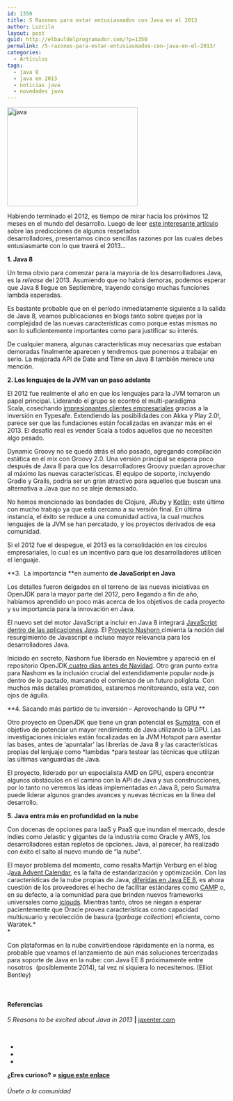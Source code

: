 ```yaml
---
id: 1350
title: 5 Razones para estar entusiasmados con Java en el 2013
author: Luzcila
layout: post
guid: http://elbauldelprogramador.com/?p=1350
permalink: /5-razones-para-estar-entusiasmados-con-java-en-el-2013/
categories:
  - Artículos
tags:
  - java 8
  - java en 2013
  - noticias java
  - novedades java
---
```

<img src="http://elbauldelprogramador.com/content/uploads/2012/12/java1-300x227.jpg" alt="java" width="300" height="227" class="thumbnail alignleft size-medium wp-image-1043" />

Habiendo terminado el 2012, es tiempo de mirar hacia los próximos 12 meses en el mundo del desarrollo. Luego de leer <a href="http://jaxenter.com/what-will-2013-bring-developers-place-their-bets-45933.html" target="_blank">este interesante artículo</a> sobre las predicciones de algunos respetados desarrolladores, presentamos cinco sencillas razones por las cuales debes entusiasmarte con lo que traerá el 2013&#8230;

**1. Java 8**

Un tema obvio para comenzar para la mayoría de los desarrolladores Java, es la *release* del 2013. Asumiendo que no habrá demoras, podemos esperar que Java 8 llegue en Septiembre, trayendo consigo muchas funciones lambda esperadas.

Es bastante probable que en el período inmediatamente siguiente a la salida de Java 8, veamos publicaciones en blogs tanto sobre quejas por la complejidad de las nuevas características como porque estas mismas no son lo suficientemente importantes como para justificar su interés.  
  
<!--more-->

  
De cualquier manera, algunas características muy necesarias que estaban demoradas finalmente aparecen y tendremos que ponernos a trabajar en serio. La mejorada API de Date and Time en Java 8 también merece una mención.

**2. Los lenguajes de la JVM van un paso adelante**

El 2012 fue realmente el año en que los lenguajes para la JVM tomaron un papel principal. Liderando el grupo se econtró el multi-paradigma Scala, cosechando <a href="http://www.scala-lang.org/node/1658" target="_blank">impresionantes clientes empresariales</a> gracias a la inversión en Typesafe. Extendiendo las posibilidades con Akka y Play 2.0!, parece ser que las fundaciones están focalizadas en avanzar más en el 2013. El desafío real es vender Scala a todos aquellos que no necesiten algo pesado.

Dynamic Groovy no se quedó atrás el año pasado, agregando compilación estática en el mix con Groovy 2.0. Una versión principal se espera poco después de Java 8 para que los desarrolladores Groovy puedan aprovechar al máximo las nuevas características. El equipo de soporte, incluyendo Gradle y Grails, podría ser un gran atractivo para aquellos que buscan una alternativa a Java que no se aleje demasiado.

No hemos mencionado las bondades de Clojure, JRuby y <a href="http://kotlin.jetbrains.org/" target="_blank">Kotlin</a>; este último con mucho trabajo ya que está cercano a su versión final. En última instancia, el éxito se reduce a una comunidad activa, la cual muchos lenguajes de la JVM se han percatado, y los proyectos derivados de esa comunidad.

Si el 2012 fue el despegue, el 2013 es la consolidación en los círculos empresariales, lo cual es un incentivo para que los desarrolladores utilicen el lenguaje.

**3.  La importancia **en aumento **de JavaScript en Java**

Los detalles fueron delgados en el terreno de las nuevas iniciativas en OpenJDK para la mayor parte del 2012, pero llegando a fin de año, habíamos aprendido un poco más acerca de los objetivos de cada proyecto y su importancia para la innovación en Java.

El nuevo set del motor JavaScript a incluir en Java 8 integrará <a href="http://mail.openjdk.java.net/pipermail/announce/2012-November/000139.html" target="_blank">JavaScript dentro de las aplicaciones Java</a>. El <a href="http://openjdk.java.net/projects/nashorn/" target="_blank">Proyecto Nashorn </a>cimienta la noción del resurgimiento de Javascript e incluso mayor relevancia para los desarrolladores Java.

Iniciado en secreto, Nashorn fue liberado en Noviembre y apareció en el repositorio OpenJDK<a href="https://blogs.oracle.com/nashorn/entry/open_for_business" target="_blank"> cuatro días antes de Navidad</a>. Otro gran punto extra para Nashorn es la inclusión crucial del extendidamente popular node.js dentro de lo pactado, marcando el comienzo de un futuro políglota. Con muchos más detalles prometidos, estaremos monitoreando, esta vez, con ojos de águila.

**4. Sacando más partido de tu inversión &#8211; Aprovechando la GPU **

Otro proyecto en OpenJDK que tiene un gran potencial es <a href="http://openjdk.java.net/projects/sumatra/" target="_blank">Sumatra</a>, con el objetivo de potenciar un mayor rendimiento de Java utilizando la GPU. Las investigaciones iniciales están focalizadas en la JVM Hotspot para asentar las bases, antes de &#8216;apuntalar&#8217; las librerías de Java 8 y las características propias del lenjuaje como *lambdas *para testear las técnicas que utilizan las últimas vanguardias de Java.

El proyecto, liderado por un especialista AMD en GPU, espera encontrar algunos obstáculos en el camino con la API de Java y sus construcciones, por lo tanto no veremos las ideas implementadas en Java 8, pero Sumatra puede liderar algunos grandes avances y nuevas técnicas en la línea del desarrollo.

**5. Java entra más en profundidad en la nube**

Con docenas de opciones para IaaS y PaaS que inundan el mercado, desde indies como Jelastic y gigantes de la industria como Oracle y AWS, los desarrolladores estan repletos de opciones. Java, al parecer, ha realizado con éxito el salto al nuevo mundo de &#8220;la nube&#8221;.

El mayor problema del momento, como resalta Martijn Verburg en el blog J<a href="http://www.javaadvent.com/2012/12/java-2012-review-and-future-predictions.html" target="_blank">ava Advent Calendar</a>, es la falta de estandarización y optimización. Con las características de la nube propias de Java, <a href="http://jaxenter.com/oracle-pushes-cloud-features-back-to-java-ee-8-44301.html" target="_blank">diferidas en Java EE 8</a>, es ahora cuestión de los proveedores el hecho de facilitar estándares como <a href="http://jaxenter.com/round-the-campfire-talking-paas-standards-with-oracle-cloudsoft-and-cloudbees-44571.html" target="_blank">CAMP</a> o, en su defecto, a la comunidad para que brinden nuevos frameworks universales como <a href="http://www.jclouds.org/" target="_blank">jclouds</a>. Mientras tanto, otros se niegan a esperar pacientemente que Oracle provea características como capacidad multiusuario y recolección de basura (*garbage collection*) eficiente, como Waratek.*  
*

Con plataformas en la nube convirtiendose rápidamente en la norma, es probable que veamos el lanzamiento de aún más soluciones tercerizadas para soporte de Java en la nube: con Java EE 8 próximamente entre nosotros  (posiblemente 2014), tal vez ni siquiera lo necesitemos. (Elliot Bentley)

&nbsp;

#### Referencias

*5 Reasons to be excited about Java in 2013* **|** <a href="http://jaxenter.com/5-reasons-to-be-excited-about-java-in-2013-45938.html" target="_blank">jaxenter.com</a> 

&nbsp;

<div class="sharedaddy">
  <div class="sd-content">
    <ul>
      <li>
        <a class="hastip" rel="nofollow" href="http://twitter.com/home?status=5 Razones para estar entusiasmados con Java en el 2013+http://elbauldelprogramador.com/5-razones-para-estar-entusiasmados-con-java-en-el-2013/+V%C3%ADa+%40elbaulp" onclick="javascript:window.open(this.href, '', 'menubar=no,toolbar=no,resizable=yes,scrollbars=yes,height=600,width=600');return false;" title="Compartir en Twitter" target="_blank"><span class="iconbox-title"><i class="icon-twitter icon-2x"></i></span></a>
      </li>
      <li>
        <a class="hastip" rel="nofollow" href="http://www.facebook.com/sharer.php?u=http://elbauldelprogramador.com/5-razones-para-estar-entusiasmados-con-java-en-el-2013/&t=5 Razones para estar entusiasmados con Java en el 2013+http://elbauldelprogramador.com/5-razones-para-estar-entusiasmados-con-java-en-el-2013/+V%C3%ADa+%40elbaulp" onclick="javascript:window.open(this.href, '', 'menubar=no,toolbar=no,resizable=yes,scrollbars=yes,height=600,width=600');return false;" title="Compartir en Facebook" target="_blank"><span class="iconbox-title"><i class="icon-facebook icon-2x"></i></span></a>
      </li>
      <li>
        <a class="hastip" rel="nofollow" href="https://plus.google.com/share?url=5 Razones para estar entusiasmados con Java en el 2013+http://elbauldelprogramador.com/5-razones-para-estar-entusiasmados-con-java-en-el-2013/+V%C3%ADa+%40elbaulp" onclick="javascript:window.open(this.href, '', 'menubar=no,toolbar=no,resizable=yes,scrollbars=yes,height=600,width=600');return false;" title="Compartir en G+" target="_blank"><span class="iconbox-title"><i class="icon-google-plus icon-2x"></i></span></a>
      </li>
    </ul>
  </div>
</div>

<span id="socialbottom" class="highlight style-2">

<p>
  <strong>¿Eres curioso? » <a onclick="javascript:_gaq.push(['_trackEvent','random','click-random']);" href="/index.php?random=1">sigue este enlace</a></strong>
</p>

<h6>
  Únete a la comunidad
</h6>

<div class="iconsc hastip" title="2240 seguidores">
  <a href="http://twitter.com/elbaulp" target="_blank"><i class="icon-twitter"></i></a>
</div>

<div class="iconsc hastip" title="2452 fans">
  <a href="http://facebook.com/elbauldelprogramador" target="_blank"><i class="icon-facebook"></i></a>
</div>

<div class="iconsc hastip" title="0 +1s">
  <a href="http://plus.google.com/+Elbauldelprogramador" target="_blank"><i class="icon-google-plus"></i></a>
</div>

<div class="iconsc hastip" title="Repositorios">
  <a href="http://github.com/algui91" target="_blank"><i class="icon-github"></i></a>
</div>

<div class="iconsc hastip" title="Feed RSS">
  <a href="http://elbauldelprogramador.com/feed" target="_blank"><i class="icon-rss"></i></a>
</div></span>